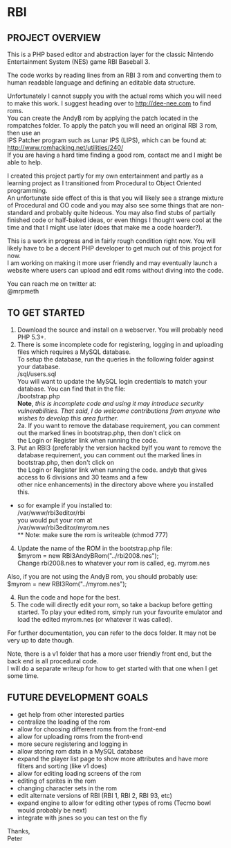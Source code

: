 RBI  
===  
  
PROJECT OVERVIEW  
----------------  
  
This is a PHP based editor and abstraction layer for the classic Nintendo Entertainment System (NES) game RBI Baseball 3.  
  
The code works by reading lines from an RBI 3 rom and converting them to human readable language and defining an editable data structure.  
  
Unfortunately I cannot supply you with the actual roms which you will need to make this work.  I suggest heading over to http://dee-nee.com to find roms.  
You can create the AndyB rom by applying the patch located in the rompatches folder.  To apply the patch you will need an original RBI 3 rom, then use an  
IPS Patcher program such as Lunar IPS (LIPS), which can be found at: http://www.romhacking.net/utilities/240/  
If you are having a hard time finding a good rom, contact me and I might be able to help.  
  
I created this project partly for my own entertainment and partly as a learning project as I transitioned from Procedural to Object Oriented programming.  
An unfortunate side effect of this is that you will likely see a strange mixture of Procedural and OO code and you may also see some things that are non-  
standard and probably quite hideous.  You may also find stubs of partially finished code or half-baked ideas, or even things I thought were cool at the  
time and that I might use later (does that make me a code hoarder?).  
  
This is a work in progress and in fairly rough condition right now.  You will likely have to be a decent PHP developer to get much out of this project for now.  
I am working on making it more user friendly and may eventually launch a website where users can upload and edit roms without diving into the code.  
    
You can reach me on twitter at:  
@mrpmeth  
  
  
TO GET STARTED  
--------------  
  
1. Download the source and install on a webserver.  You will probably need PHP 5.3+.  
2. There is some incomplete code for registering, logging in and uploading files which requires a MySQL database.  
To setup the database, run the queries in the following folder against your database.  
/sql/users.sql  
You will want to update the MySQL login credentials to match your database.  You can find that in the file:  
/bootstrap.php  
**Note**, *this is incomplete code and using it may introduce security vulnerabilities. That said, I do welcome contributions from anyone who wishes to develop this area further.*  
2a. If you want to remove the database requirement, you can comment out the marked lines in bootstrap.php, then don't click on  
the Login or Register link when running the code.  
3. Put an RBI3 (preferably the version hacked byIf you want to remove the database requirement, you can comment out the marked lines in bootstrap.php, then don't click on  
the Login or Register link when running the code. andyb that gives access to 6 divisions and 30 teams and a few  
 other nice enhancements) in the directory above where you installed this.  
- so for example if you installed to:  
/var/www/rbi3editor/rbi  
you would put your rom at  
/var/www/rbi3editor/myrom.nes  
** Note: make sure the rom is writeable (chmod 777)  
4. Update the name of the ROM in the bootstrap.php file:  
$myrom = new RBI3AndyBRom("../rbi2008.nes");  
Change rbi2008.nes to whatever your rom is called, eg. myrom.nes  
  
Also, if you are not using the AndyB rom, you should probably use:  
$myrom = new RBI3Rom("../myrom.nes");  
  
4. Run the code and hope for the best.  
5. The code will directly edit your rom, so take a backup before getting started.  To play your edited rom, simply run your favourite emulator and load the edited myrom.nes (or whatever it was called).  
  
For further documentation, you can refer to the docs folder.  It may not be very up to date though.  
  
Note, there is a v1 folder that has a more user friendly front end, but the back end is all procedural code.  
I will do a separate writeup for how to get started with that one when I get some time.  
  
FUTURE DEVELOPMENT GOALS  
------------------------  
  
- get help from other interested parties  
- centralize the loading of the rom  
- allow for choosing different roms from the front-end  
- allow for uploading roms from the front-end  
- more secure registering and logging in  
- allow storing rom data in a MySQL database  
- expand the player list page to show more attributes and have more filters and sorting (like v1 does)  
- allow for editing loading screens of the rom  
- editing of sprites in the rom  
- changing character sets in the rom  
- edit alternate versions of RBI (RBI 1, RBI 2, RBI 93, etc)  
- expand engine to allow for editing other types of roms (Tecmo bowl would probably be next)  
- integrate with jsnes so you can test on the fly  
  
Thanks,  
Peter